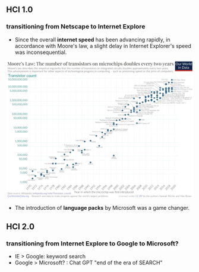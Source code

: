 ## HCI 1.0
### transitioning from Netscape to Internet Explore
- Since the overall **internet speed** has been advancing rapidly, in accordance with Moore's law, a slight delay in Internet Explorer's speed was inconsequential. 

<img src="/assets/moore's-law.png"/>

- The introduction of **language packs** by Microsoft was a game changer. 

## HCI 2.0
### transitioning from Internet Explore to Google to Microsoft?
-  IE > Google: keyword search 
-  Google > Microsoft? : Chat GPT "end of the era of SEARCH"

